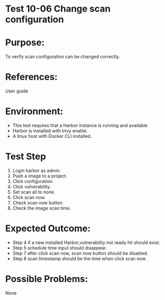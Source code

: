 Test 10-06 Change scan configuration
=======
   
# Purpose:   
To verify scan configuration can be changed correctly.   
   
# References:   
User guide   
   
# Environment:   
* This test requires that a Harbor instance is running and available.   
* Harbor is installed with trivy enable.   
* A linux host with Docker CLI installed.   
   
# Test Step   
   
1. Login harbor as admin.   
2. Push a image to a project.   
3. Click configuration.   
4. Click vulnerability.   
5. Set scan all to none.   
6. Click scan now.   
7. Check scan now button.  
8. Check the image scan time.   
   
# Expected Outcome:   
* Step 4 if a new installed Harbor,vulnerability not ready hit should exist.  
* Step 5 schedule time input should disappear.  
* Step 7 after click scan now, scan now button should be disabled.
* Step 8 scan timestamp should be the time when click scan now.  

# Possible Problems:   
None   
